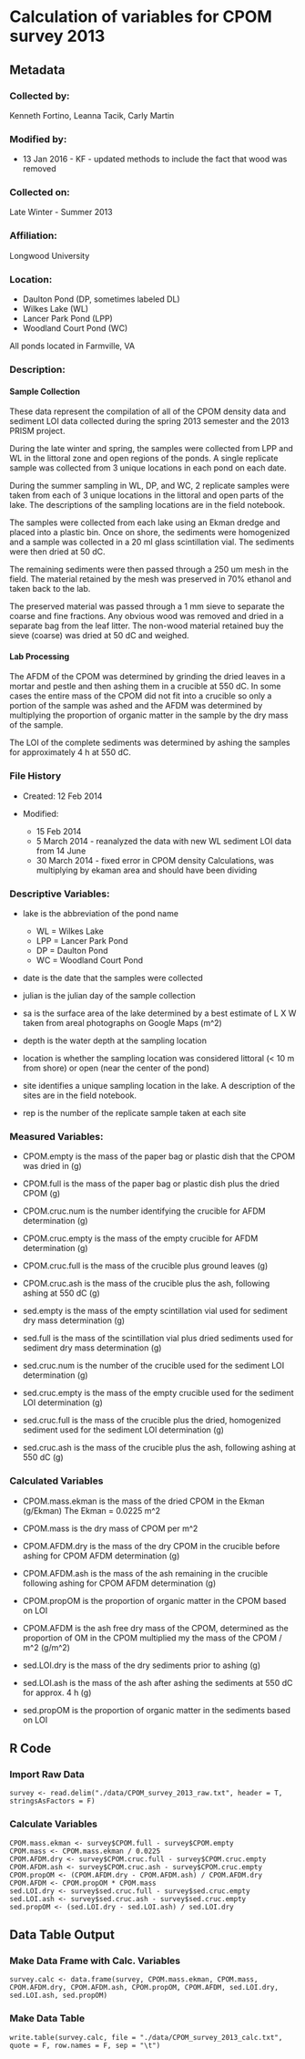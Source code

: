# Calculation of variables for CPOM survey 2013		

## Metadata

### Collected by: 

Kenneth Fortino, Leanna Tacik, Carly Martin

### Modified by:

* 13 Jan 2016 - KF - updated methods to include the fact that wood was removed

### Collected on: 

Late Winter - Summer 2013

### Affiliation: 

Longwood University

### Location: 

* Daulton Pond (DP, sometimes labeled DL)
* Wilkes Lake (WL)
* Lancer Park Pond (LPP)
* Woodland Court Pond (WC)

All ponds located in Farmville, VA

### Description: 

#### Sample Collection

These data represent the compilation of all of the CPOM density data and sediment LOI data collected during the spring 2013 semester and the 2013 PRISM project.  

During the late winter and spring, the samples were collected from LPP and WL in the littoral zone and open regions of the ponds. A single replicate sample was collected from 3 unique locations in each pond on each date.

During the summer sampling in WL, DP, and WC, 2 replicate samples were taken from each of 3 unique locations in the littoral and open parts of the lake.  The descriptions of the sampling locations are in the field notebook.

The samples were collected from each lake using an Ekman dredge and placed into a plastic bin.  Once on shore, the sediments were homogenized and a sample was collected in a 20 ml glass scintillation vial.  The sediments were then dried at 50 dC.

The remaining sediments were then passed through a 250 um mesh in the field.  The material retained by the mesh was preserved in 70% ethanol and taken back to the lab.  

The preserved material was passed through a 1 mm sieve to separate the coarse and fine fractions. Any obvious wood was removed and dried in a separate bag from the leaf litter.  The non-wood material retained buy the sieve (coarse) was dried at 50 dC and weighed.

#### Lab Processing

The AFDM of the CPOM was determined by grinding the dried leaves in a mortar and pestle and then ashing them in a crucible at 550 dC.  In some cases the entire mass of the CPOM did not fit into a crucible so only a portion of the sample was ashed and the AFDM was determined by multiplying the proportion of organic matter in the sample by the dry mass of the sample.
 
The LOI of the complete sediments was determined by ashing the samples for approximately 4 h at 550 dC.

### File History

* Created: 12 Feb 2014 

* Modified:

    * 15 Feb 2014
    * 5 March 2014 - reanalyzed the data with new WL sediment LOI data from 14 June
    * 30 March 2014 - fixed error in CPOM density Calculations, was multiplying by ekaman area and should have been dividing


### Descriptive Variables:

* lake is the abbreviation of the pond name

    * WL = Wilkes Lake
    * LPP = Lancer Park Pond
    * DP = Daulton Pond
    * WC = Woodland Court Pond

* date is the date that the samples were collected

* julian is the julian day of the sample collection

* sa is the surface area of the lake determined by a best estimate of L X W taken from areal photographs on Google Maps (m^2)

* depth is the water depth at the sampling location

* location is whether the sampling location was considered littoral (< 10 m from shore) or open (near the center of the pond)

* site identifies a unique sampling location in the lake.  A description of the sites are in the field notebook.

* rep is the number of the replicate sample taken at each site


### Measured Variables:

* CPOM.empty is the mass of the paper bag or plastic dish that the CPOM was dried in (g)

* CPOM.full is the mass of the paper bag or plastic dish plus the dried CPOM (g)

* CPOM.cruc.num is the number identifying the crucible for AFDM determination (g)

* CPOM.cruc.empty is the mass of the empty crucible for AFDM determination (g)

* CPOM.cruc.full is the mass of the crucible plus ground leaves (g)

* CPOM.cruc.ash is the mass of the crucible plus the ash, following ashing at 550 dC (g)

* sed.empty is the mass of the empty scintillation vial used for sediment dry mass determination (g)

* sed.full is the mass of the scintillation vial plus dried sediments used for sediment dry mass determination (g)

* sed.cruc.num is the number of the crucible used for the sediment LOI determination (g)

* sed.cruc.empty is the mass of the empty crucible used for the sediment LOI determination (g)

* sed.cruc.full is the mass of the crucible plus the dried, homogenized sediment used for the sediment LOI determination (g)

* sed.cruc.ash is the mass of the crucible plus the ash, following ashing at 550 dC (g)

### Calculated Variables

* CPOM.mass.ekman is the mass of the dried CPOM in the Ekman (g/Ekman) The Ekman = 0.0225 m^2

* CPOM.mass is the dry mass of CPOM per m^2

* CPOM.AFDM.dry is the mass of the dry CPOM in the crucible before ashing for CPOM AFDM determination (g)

* CPOM.AFDM.ash is the mass of the ash remaining in the crucible following ashing for CPOM AFDM determination (g)

* CPOM.propOM is the proportion of organic matter in the CPOM based on LOI

* CPOM.AFDM is the ash free dry mass of the CPOM, determined as the proportion of OM in the CPOM multiplied my the mass of the CPOM / m^2 (g/m^2)

* sed.LOI.dry is the mass of the dry sediments prior to ashing (g)

* sed.LOI.ash is the mass of the ash after ashing the sediments at 550 dC for approx. 4 h (g)

* sed.propOM is the proportion of organic matter in the sediments based on LOI 

## R Code

### Import Raw Data

    survey <- read.delim("./data/CPOM_survey_2013_raw.txt", header = T, stringsAsFactors = F)

### Calculate Variables

    CPOM.mass.ekman <- survey$CPOM.full - survey$CPOM.empty
    CPOM.mass <- CPOM.mass.ekman / 0.0225
    CPOM.AFDM.dry <- survey$CPOM.cruc.full - survey$CPOM.cruc.empty
    CPOM.AFDM.ash <- survey$CPOM.cruc.ash - survey$CPOM.cruc.empty
    CPOM.propOM <- (CPOM.AFDM.dry - CPOM.AFDM.ash) / CPOM.AFDM.dry
    CPOM.AFDM <- CPOM.propOM * CPOM.mass
    sed.LOI.dry <- survey$sed.cruc.full - survey$sed.cruc.empty
    sed.LOI.ash <- survey$sed.cruc.ash - survey$sed.cruc.empty
    sed.propOM <- (sed.LOI.dry - sed.LOI.ash) / sed.LOI.dry

## Data Table Output

### Make Data Frame with Calc. Variables

    survey.calc <- data.frame(survey, CPOM.mass.ekman, CPOM.mass, CPOM.AFDM.dry, CPOM.AFDM.ash, CPOM.propOM, CPOM.AFDM, sed.LOI.dry, sed.LOI.ash, sed.propOM)

### Make Data Table

    write.table(survey.calc, file = "./data/CPOM_survey_2013_calc.txt", quote = F, row.names = F, sep = "\t")

